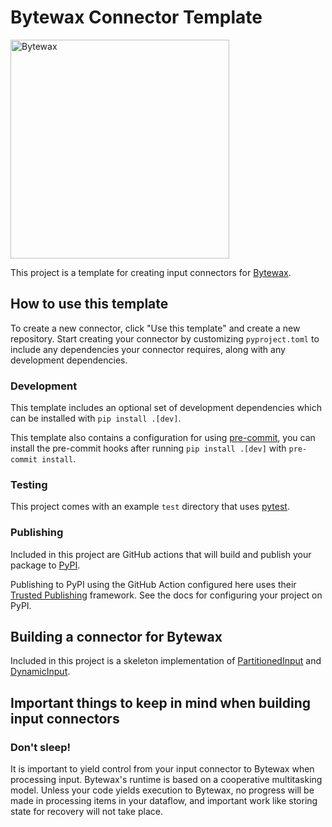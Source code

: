 # Bytewax Connector Template

<picture>
  <source media="(prefers-color-scheme: dark)" srcset="https://user-images.githubusercontent.com/6073079/195393689-7334098b-a8cd-4aaa-8791-e4556c25713e.png" width="350">
  <source media="(prefers-color-scheme: light)" srcset="https://user-images.githubusercontent.com/6073079/194626697-425ade3d-3d72-4b4c-928e-47bad174a376.png" width="350">
  <img alt="Bytewax">
</picture>

This project is a template for creating input connectors for [Bytewax](https://github.com/bytewax/bytewax).

## How to use this template

To create a new connector, click "Use this template" and create a new
repository. Start creating your connector by customizing
`pyproject.toml` to include any dependencies your connector requires, along
with any development dependencies.

### Development

This template includes an optional set of development dependencies which can be
installed with `pip install .[dev]`.

This template also contains a configuration for using
[pre-commit](https://pre-commit.com/), you can install the pre-commit
hooks after running `pip install .[dev]` with `pre-commit install`.

### Testing

This project comes with an example `test` directory that uses
[pytest](https://docs.pytest.org/en/7.3.x/).

### Publishing

Included in this project are GitHub actions that will build and publish your
package to [PyPI](https://pypi.org/).

Publishing to PyPI using the GitHub Action configured here uses their
[Trusted Publishing](https://docs.pypi.org/trusted-publishers/)
framework. See the docs for configuring your project on PyPI.

## Building a connector for Bytewax

Included in this project is a skeleton implementation of
[PartitionedInput](https://bytewax.io/apidocs/bytewax.inputs#bytewax.inputs.PartitionedInput)
and
[DynamicInput](https://bytewax.io/apidocs/bytewax.inputs#bytewax.inputs.DynamicInput).

## Important things to keep in mind when building input connectors

### Don't sleep!

It is important to yield control from your input connector to Bytewax
when processing input. Bytewax's runtime is based on a cooperative
multitasking model. Unless your code yields execution to Bytewax, no
progress will be made in processing items in your dataflow, and
important work like storing state for recovery will not take place.
